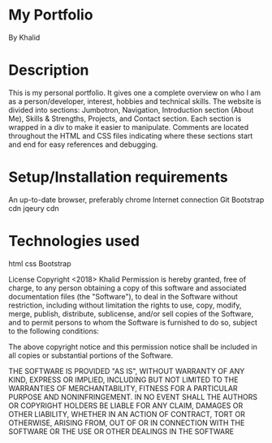 # My Portfolio
By Khalid
# Description
This is my personal portfolio. It gives one a complete overview on who I am as a person/developer, interest, hobbies and technical skills. The website is divided into sections: Jumbotron, Navigation, Introduction section (About Me), Skills & Strengths, Projects, and Contact section. Each section is wrapped in a div to make it easier to manipulate. Comments are located throughout the HTML and CSS files indicating where these sections start and end for easy references and debugging.

# Setup/Installation requirements
An up-to-date browser, preferably chrome
Internet connection
Git
Bootstrap cdn
jqeury cdn

# Technologies used
html
css
Bootstrap


License
Copyright <2018> Khalid
Permission is hereby granted, free of charge, to any person obtaining a copy of this software and associated documentation files (the "Software"), to deal in the Software without restriction, including without limitation the rights to use, copy, modify, merge, publish, distribute, sublicense, and/or sell copies of the Software, and to permit persons to whom the Software is furnished to do so, subject to the following conditions:

The above copyright notice and this permission notice shall be included in all copies or substantial portions of the Software.

THE SOFTWARE IS PROVIDED "AS IS", WITHOUT WARRANTY OF ANY KIND, EXPRESS OR IMPLIED, INCLUDING BUT NOT LIMITED TO THE WARRANTIES OF MERCHANTABILITY, FITNESS FOR A PARTICULAR PURPOSE AND NONINFRINGEMENT. IN NO EVENT SHALL THE AUTHORS OR COPYRIGHT HOLDERS BE LIABLE FOR ANY CLAIM, DAMAGES OR OTHER LIABILITY, WHETHER IN AN ACTION OF CONTRACT, TORT OR OTHERWISE, ARISING FROM, OUT OF OR IN CONNECTION WITH THE SOFTWARE OR THE USE OR OTHER DEALINGS IN THE SOFTWARE
